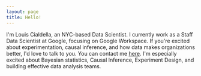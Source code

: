 ```yaml
---
layout: page
title: Hello!
---
```


I'm Louis Cialdella, an NYC-based Data Scientist. I currently work as a Staff Data Scientist at Google, focusing on Google Workspace. If you're excited about experimentation, causal inference, and how data makes organizations better, I'd love to talk to you. You can contact me [here](https://louis.crd.co/). I'm especially excited about Bayesian statistics, Causal Inference, Experiment Design, and building effective data analysis teams.